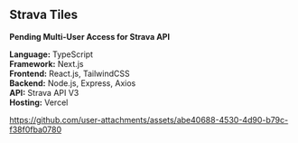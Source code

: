 ## Strava Tiles

**Pending Multi-User Access for Strava API**

**Language:** TypeScript
<br />
**Framework:** Next.js
<br />
**Frontend:** React.js, TailwindCSS
<br />
**Backend:** Node.js, Express, Axios
<br />
**API:** Strava API V3
<br />
**Hosting:** Vercel

https://github.com/user-attachments/assets/abe40688-4530-4d90-b79c-f38f0fba0780
